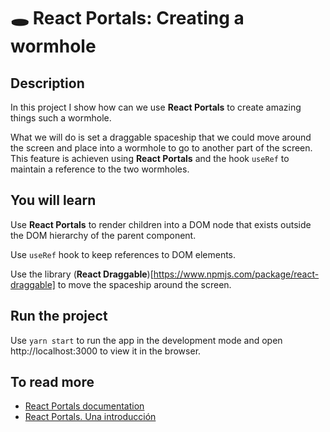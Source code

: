 # 🕳 React Portals: Creating a wormhole

## Description

In this project I show how can we use **React Portals** to create amazing things such a wormhole.

What we will do is set a draggable spaceship that we could move around the screen and place into a wormhole to go to another part of the screen. This feature is achieven using **React Portals** and the hook `useRef` to maintain a reference to the two wormholes.

## You will learn

Use **React Portals** to render children into a DOM node that exists outside the DOM hierarchy of the parent component.

Use `useRef` hook to keep references to DOM elements. 

Use the library (**React Draggable**)[https://www.npmjs.com/package/react-draggable] to move the spaceship around the screen.

## Run the project

Use `yarn start` to run the app in the development mode and open http://localhost:3000 to view it in the browser.

## To read more

- [React Portals documentation](https://reactjs.org/docs/portals.html)
- [React Portals. Una introducción](https://medium.com/@ger86/react-portals-una-introduccion-29c296324334)